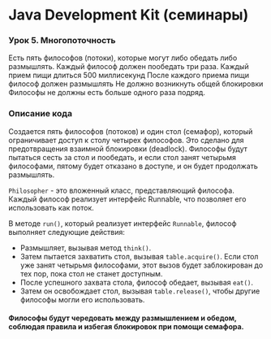 # Java Development Kit (семинары)
### Урок 5. Многопоточность
Есть пять философов (потоки), которые могут либо обедать либо размышлять.
Каждый философ должен пообедать три раза. Каждый прием пищи длиться 500 миллисекунд
После каждого приема пищи философ должен размышлять
Не должно возникнуть общей блокировки
Философы не должны есть больше одного раза подряд.

### Описание кода 

Cоздается пять философов (потоков) и один стол (семафор), который ограничивает доступ к столу четырех философов. Это сделано для предотвращения взаимной блокировки (deadlock). Философы будут пытаться сесть за стол и пообедать, и если стол занят четырьмя философами, пятому будет отказано в доступе, и он будет продолжать размышлять.

`Philosopher` - это вложенный класс, представляющий философа. Каждый философ реализует интерфейс Runnable, что позволяет его использовать как поток.

В методе `run()`, который реализует интерфейс `Runnable`, философ выполняет следующие действия:

- Размышляет, вызывая метод `think()`.
- Затем пытается захватить стол, вызывая `table.acquire()`. Если стол уже занят четырьмя философами, этот вызов будет заблокирован до тех пор, пока стол не станет доступным.
- После успешного захвата стола, философ обедает, вызывая `eat()`.
- Затем он освобождает стол, вызывая `table.release()`, чтобы другие философы могли его использовать.


#### Философы будут чередовать между размышлением и обедом, соблюдая правила и избегая блокировок при помощи семафора.